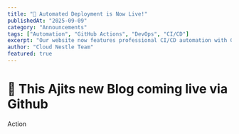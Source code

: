 ```yaml
---
title: "🚀 Automated Deployment is Now Live!"
publishedAt: "2025-09-09"
category: "Announcements"
tags: ["Automation", "GitHub Actions", "DevOps", "CI/CD"]
excerpt: "Our website now features professional CI/CD automation with GitHub Actions, enabling instant deployments with every code push."
author: "Cloud Nestle Team"
featured: true
---
```


# 🚀 This Ajits new Blog coming live via Github 
Action
